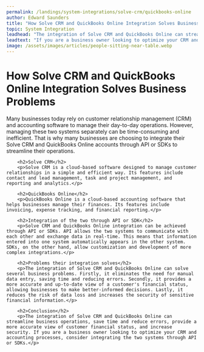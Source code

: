 ```yaml
---
permalink: /landings/system-integrations/solve-crm/quickbooks-online
author: Edward Saunders
title: "How Solve CRM and QuickBooks Online Integration Solves Business Problems"
topic: System Integration
leadhead: "The integration of Solve CRM and QuickBooks Online can streamline business operations, save time and reduce errors, provide a more accurate view of customer financial status, and increase security"
leadtext: "If you are a business owner looking to optimize your CRM and accounting processes, consider integrating the two systems through API or SDKs."
image: /assets/images/articles/people-sitting-near-table.webp
---
```

<div class="arttext">        <h1>How Solve CRM and QuickBooks Online Integration Solves Business Problems</h1>
        <p>Many businesses today rely on customer relationship management (CRM) and accounting software to manage their day-to-day operations. However, managing these two systems separately can be time-consuming and inefficient. That is why many businesses are choosing to integrate their Solve CRM and QuickBooks Online accounts through API or SDKs to streamline their operations.</p>
        
        <h2>Solve CRM</h2>
        <p>Solve CRM is a cloud-based software designed to manage customer relationships in a simple and efficient way. Its features include contact and lead management, task and project management, and reporting and analytics.</p>
        
        <h2>QuickBooks Online</h2>
        <p>QuickBooks Online is a cloud-based accounting software that helps businesses manage their finances. Its features include invoicing, expense tracking, and financial reporting.</p>
        
        <h2>Integration of the two through API or SDK</h2>
        <p>Solve CRM and QuickBooks Online integration can be achieved through API or SDKs. API allows the two systems to communicate with each other and exchange data in real-time. This means that information entered into one system automatically appears in the other system. SDKs, on the other hand, allow customization and development of more complex integrations.</p>
        
        <h2>Problems their integration solves</h2>
        <p>The integration of Solve CRM and QuickBooks Online can solve several business problems. Firstly, it eliminates the need for manual data entry, saving time and reducing errors. Secondly, it provides a more accurate and up-to-date view of a customer's financial status, allowing businesses to make better-informed decisions. Lastly, it reduces the risk of data loss and increases the security of sensitive financial information.</p>
        
        <h2>Conclusion</h2>
        <p>The integration of Solve CRM and QuickBooks Online can streamline business operations, save time and reduce errors, provide a more accurate view of customer financial status, and increase security. If you are a business owner looking to optimize your CRM and accounting processes, consider integrating the two systems through API or SDKs.</p>
</div>